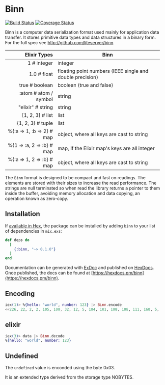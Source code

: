 # Binn

[![Build Status](https://travis-ci.org/thanos/binn.svg?branch=master)](https://travis-ci.org/thanos/binn)
[![Coverage Status](https://coveralls.io/repos/github/thanos/binn/badge.svg?branch=master)](https://coveralls.io/github/thanos/binn?branch=master)


Binn is a computer data serialization format used mainly for application data transfer. It stores primitive data types and data structures in a binary form. For the full spec see http://github.com/liteserver/binn

Elixir Types | Binn 
-------------:|------
1          # integer | integer
1.0        # float  | floating point numbers (IEEE single and double precision)
true       # boolean | boolean (true and false)
:atom      # atom / symbol | string
"elixir"   # string | string
[1, 2, 3]  # list | list
{1, 2, 3}  # tuple | list
%{:a => 1, :b => 2} # map | object,  where all keys are cast to string 
%{1 => :a, 2 => :b} # map | map, if the Elixir map's keys are all integer
%{:a => 1, 2 => :b} # map | object, where all keys are cast to string



The `Binn` format is designed to be compact and fast on readings. The elements are stored with their sizes to increase the read performance. The strings are null terminated so when read the library returns a pointer to them inside the buffer, avoiding memory allocation and data copying, an operation known as zero-copy.

## Installation

If [available in Hex](https://hex.pm/docs/publish), the package can be installed
by adding `binn` to your list of dependencies in `mix.exs`:

```elixir
def deps do
  [
    {:binn, "~> 0.1.0"}
  ]
end
```

Documentation can be generated with [ExDoc](https://github.com/elixir-lang/ex_doc)
and published on [HexDocs](https://hexdocs.pm). Once published, the docs can
be found at [https://hexdocs.pm/binn](https://hexdocs.pm/binn).


## Encoding

```elixir
iex(1)> %{hello: "world", number: 123} |> Binn.encode
<<226, 22, 2, 2, 105, 100, 32, 12, 5, 104, 101, 108, 108, 111, 160, 5, 119, 111, 114, 108, 100, 0>>
```

## elixir

```elixir
iex(3)> data |> Binn.decode
%{hello: "world", number: 123}
```

Undefined
---------

The `undefined` value is enconded using the byte 0x03.

It is an extended type derived from the storage type NOBYTES.
